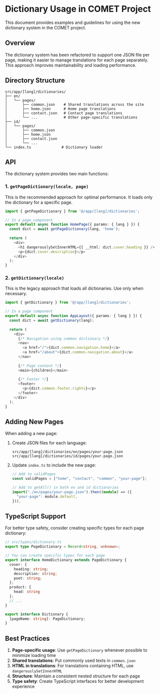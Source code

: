 # Dictionary Usage in COMET Project

This document provides examples and guidelines for using the new dictionary system in the COMET project.

## Overview

The dictionary system has been refactored to support one JSON file per page, making it easier to manage translations for each page separately. This approach improves maintainability and loading performance.

## Directory Structure

```
src/app/[lang]/dictionaries/
├── en/
│   └── pages/
│       ├── common.json    # Shared translations across the site
│       ├── home.json      # Home page translations
│       ├── contact.json   # Contact page translations
│       └── ...            # Other page-specific translations
├── id/
│   └── pages/
│       ├── common.json
│       ├── home.json
│       ├── contact.json
│       └── ...
└── index.ts              # Dictionary loader
```

## API

The dictionary system provides two main functions:

### 1. `getPageDictionary(locale, page)`

This is the recommended approach for optimal performance. It loads only the dictionary for a specific page.

```typescript
import { getPageDictionary } from '@/app/[lang]/dictionaries';

// In a page component
export default async function HomePage({ params: { lang } }) {
  const dict = await getPageDictionary(lang, 'home');
  
  return (
    <div>
      <h1 dangerouslySetInnerHTML={{ __html: dict.cover.heading }} />
      <p>{dict.cover.description}</p>
    </div>
  );
}
```

### 2. `getDictionary(locale)`

This is the legacy approach that loads all dictionaries. Use only when necessary.

```typescript
import { getDictionary } from '@/app/[lang]/dictionaries';

// In a page component
export default async function AppLayout({ params: { lang } }) {
  const dict = await getDictionary(lang);
  
  return (
    <div>
      {/* Navigation using common dictionary */}
      <nav>
        <a href="/">{dict.common.navigation.home}</a>
        <a href="/about">{dict.common.navigation.about}</a>
      </nav>
      
      {/* Page content */}
      <main>{children}</main>
      
      {/* Footer */}
      <footer>
        <p>{dict.common.footer.rights}</p>
      </footer>
    </div>
  );
}
```

## Adding New Pages

When adding a new page:

1. Create JSON files for each language:
   ```
   src/app/[lang]/dictionaries/en/pages/your-page.json
   src/app/[lang]/dictionaries/id/pages/your-page.json
   ```

2. Update `index.ts` to include the new page:
   ```typescript
   // Add to validPages
   const validPages = ["home", "contact", "common", "your-page"];
   
   // Add to getAll() in both en and id dictionaries
   import("./en/pages/your-page.json").then((module) => ({
     "your-page": module.default,
   })),
   ```

## TypeScript Support

For better type safety, consider creating specific types for each page dictionary:

```typescript
// src/types/dictionary.ts
export type PageDictionary = Record<string, unknown>;

// You can create specific types for each page
export interface HomeDictionary extends PageDictionary {
  cover: {
    heading: string;
    description: string;
    poet: string;
  };
  product: { 
    head: string 
  };
  // ...
}

export interface Dictionary {
  [pageName: string]: PageDictionary;
}
```

## Best Practices

1. **Page-specific usage**: Use `getPageDictionary` whenever possible to minimize loading time
2. **Shared translations**: Put commonly used texts in `common.json`
3. **HTML in translations**: For translations containing HTML, use `dangerouslySetInnerHTML`
4. **Structure**: Maintain a consistent nested structure for each page
5. **Type safety**: Create TypeScript interfaces for better development experience